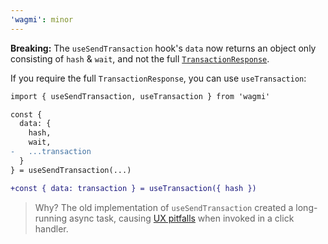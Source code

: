 ```yaml
---
'wagmi': minor
---
```


**Breaking:** The `useSendTransaction` hook's `data` now returns an object only consisting of `hash` & `wait`, and not the full [`TransactionResponse`](https://docs.ethers.io/v5/api/providers/types/#providers-TransactionResponse).

If you require the full `TransactionResponse`, you can use `useTransaction`:

```diff
import { useSendTransaction, useTransaction } from 'wagmi'

const {
  data: {
    hash,
    wait,
-   ...transaction
  }
} = useSendTransaction(...)

+const { data: transaction } = useTransaction({ hash })
```

> Why? The old implementation of `useSendTransaction` created a long-running async task, causing [UX pitfalls](https://wagmi.sh/docs/prepare-hooks/intro#ux-pitfalls-without-prepare-hooks) when invoked in a click handler.
